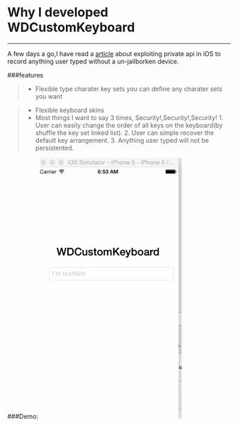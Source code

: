 # Why I developed WDCustomKeyboard

------

A few days a go,I have read a [article](http://www.163.com) about exploiting private api in iOS to record anything user typed without a un-jailborken device.


###features
 >* Flexible type charater key sets
 you can define any charater sets you want
 
 >* Flexible keyboard skins
 >* Most things I want to say 3 times,
 Security!,Security!,Security!
    1. User can easily change the order of all keys on the keyboard(by shuffle the key set linked list).
    2. User can simple recover the default key arrangement.
    3. Anything user typed will not be persistented.
    
###Demo:
![Demo](https://raw.githubusercontent.com/chenniaoc/WDCustomKeyboard/master/keyboard_demo.gif)